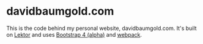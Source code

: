 # davidbaumgold.com

This is the code behind my personal website, davidbaumgold.com.
It's built on [Lektor](https://www.getlektor.com/) and uses
[Bootstrap 4 (alpha)](https://v4-alpha.getbootstrap.com/) and
[webpack](https://webpack.github.io/).
